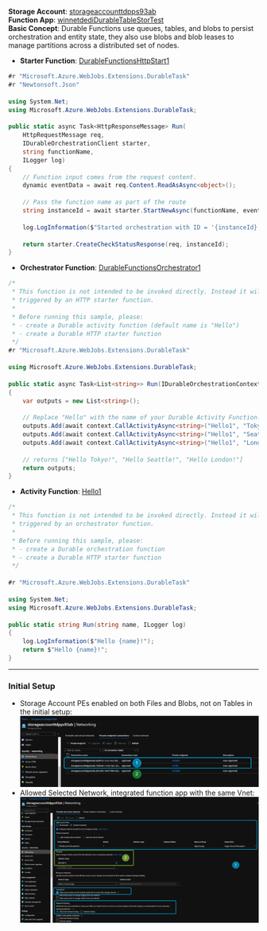**Storage Account**: [storageaccounttdpps93ab](https://ms.portal.azure.com/#@microsoft.onmicrosoft.com/resource/subscriptions/83e0d97e-09ce-4ef1-b908-b07072b805e3/resourceGroups/tdppsfuncapp/providers/Microsoft.Storage/storageAccounts/storageaccounttdpps93ab/overview) \
**Function App**: [winnetdediDurableTableStorTest](https://ms.portal.azure.com/#@microsoft.onmicrosoft.com/resource/subscriptions/83e0d97e-09ce-4ef1-b908-b07072b805e3/resourcegroups/tdppsfuncapp/providers/Microsoft.Web/sites/winnetdediDurableTableStorTest/functionsList) \
**Basic Concept**: Durable Functions use queues, tables, and blobs to persist orchestration and entity state, they also use blobs and blob leases to manage partitions across a distributed set of nodes.
- **Starter Function**: [DurableFunctionsHttpStart1](https://ms.portal.azure.com/#blade/WebsitesExtension/FunctionMenuBlade/code/resourceId/%2Fsubscriptions%2F83e0d97e-09ce-4ef1-b908-b07072b805e3%2FresourceGroups%2Ftdppsfuncapp%2Fproviders%2FMicrosoft.Web%2Fsites%2FwinnetdediDurableTableStorTest%2Ffunctions%2FDurableFunctionsHttpStart1)
```cs
#r "Microsoft.Azure.WebJobs.Extensions.DurableTask"
#r "Newtonsoft.Json"

using System.Net;
using Microsoft.Azure.WebJobs.Extensions.DurableTask;

public static async Task<HttpResponseMessage> Run(
    HttpRequestMessage req,
    IDurableOrchestrationClient starter,
    string functionName,
    ILogger log)
{
    // Function input comes from the request content.
    dynamic eventData = await req.Content.ReadAsAsync<object>();

    // Pass the function name as part of the route 
    string instanceId = await starter.StartNewAsync(functionName, eventData);

    log.LogInformation($"Started orchestration with ID = '{instanceId}'.");

    return starter.CreateCheckStatusResponse(req, instanceId);
}
```
- **Orchestrator Function**: [DurableFunctionsOrchestrator1](https://ms.portal.azure.com/#blade/WebsitesExtension/FunctionMenuBlade/code/resourceId/%2Fsubscriptions%2F83e0d97e-09ce-4ef1-b908-b07072b805e3%2FresourceGroups%2Ftdppsfuncapp%2Fproviders%2FMicrosoft.Web%2Fsites%2FwinnetdediDurableTableStorTest%2Ffunctions%2FDurableFunctionsOrchestrator1)
```cs
/*
 * This function is not intended to be invoked directly. Instead it will be
 * triggered by an HTTP starter function.
 * 
 * Before running this sample, please:
 * - create a Durable activity function (default name is "Hello")
 * - create a Durable HTTP starter function
 */
#r "Microsoft.Azure.WebJobs.Extensions.DurableTask"

using Microsoft.Azure.WebJobs.Extensions.DurableTask;

public static async Task<List<string>> Run(IDurableOrchestrationContext context)
{
    var outputs = new List<string>();

    // Replace "Hello" with the name of your Durable Activity Function.
    outputs.Add(await context.CallActivityAsync<string>("Hello1", "Tokyo"));
    outputs.Add(await context.CallActivityAsync<string>("Hello1", "Seattle"));
    outputs.Add(await context.CallActivityAsync<string>("Hello1", "London"));

    // returns ["Hello Tokyo!", "Hello Seattle!", "Hello London!"]
    return outputs;
}
```
- **Activity Function**: [Hello1](https://ms.portal.azure.com/#blade/WebsitesExtension/FunctionMenuBlade/code/resourceId/%2Fsubscriptions%2F83e0d97e-09ce-4ef1-b908-b07072b805e3%2FresourceGroups%2Ftdppsfuncapp%2Fproviders%2FMicrosoft.Web%2Fsites%2FwinnetdediDurableTableStorTest%2Ffunctions%2FHello1)
```cs
/*
 * This function is not intended to be invoked directly. Instead it will be
 * triggered by an orchestrator function.
 * 
 * Before running this sample, please:
 * - create a Durable orchestration function
 * - create a Durable HTTP starter function
 */

#r "Microsoft.Azure.WebJobs.Extensions.DurableTask"

using System.Net;
using Microsoft.Azure.WebJobs.Extensions.DurableTask;

public static string Run(string name, ILogger log)
{
    log.LogInformation($"Hello {name}!");
    return $"Hello {name}!";
}
```
---
### Initial Setup
- Storage Account PEs enabled on both Files and Blobs, not on Tables in the initial setup:
![Storage Account PEs](https://github.com/Xingyixzhang/Support_Repro/blob/main/DurableFuncPEstorTest/images/StoragePEendpoints.png)
- Allowed Selected Network, integrated function app with the same Vnet:
![StorageFWsetup](https://github.com/Xingyixzhang/Support_Repro/blob/main/DurableFuncPEstorTest/images/StorageNetworkFW.png)
